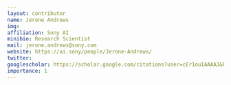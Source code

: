 ```yaml
---
layout: contributor
name: Jerone Andrews
img: 
affiliation: Sony AI
minibio: Research Scientist
mail: jerone.andrews@sony.com
website: https://ai.sony/people/Jerone-Andrews/
twitter: 
googlescholar: https://scholar.google.com/citations?user=cEr1ouIAAAAJ&hl=en
importance: 1
---
```

